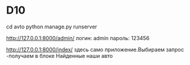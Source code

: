 # D10
cd avto
python manage.py runserver

http://127.0.0.1:8000/admin/
логин: admin
пароль: 123456


http://127.0.0.1:8000/index/
здесь само приложение.Выбираем запрос -получаем в блоке Найденные наши авто
